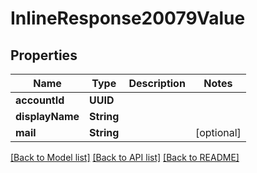 # InlineResponse20079Value

## Properties
Name | Type | Description | Notes
------------ | ------------- | ------------- | -------------
**accountId** | **UUID** |  | 
**displayName** | **String** |  | 
**mail** | **String** |  | [optional] 

[[Back to Model list]](../README.md#documentation-for-models) [[Back to API list]](../README.md#documentation-for-api-endpoints) [[Back to README]](../README.md)


